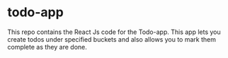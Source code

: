 # todo-app
This repo contains the React Js code for the Todo-app. This app lets you create todos under specified buckets and also 
allows you to mark them complete as they are done.

